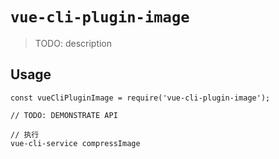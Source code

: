 # `vue-cli-plugin-image`

> TODO: description

## Usage

```
const vueCliPluginImage = require('vue-cli-plugin-image');

// TODO: DEMONSTRATE API
```

```
// 执行
vue-cli-service compressImage
```